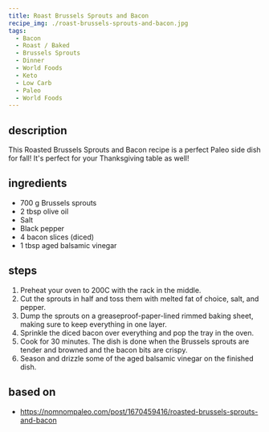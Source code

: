 ```yaml
---
title: Roast Brussels Sprouts and Bacon
recipe_img: ./roast-brussels-sprouts-and-bacon.jpg
tags:
  - Bacon
  - Roast / Baked
  - Brussels Sprouts
  - Dinner
  - World Foods
  - Keto
  - Low Carb
  - Paleo
  - World Foods
---
```


## description

This Roasted Brussels Sprouts and Bacon recipe is a perfect Paleo side dish for fall! It's perfect for your Thanksgiving table as well!

## ingredients

- 700 g Brussels sprouts
- 2 tbsp olive oil
- Salt
- Black pepper
- 4 bacon slices (diced)
- 1 tbsp aged balsamic vinegar

## steps

1. Preheat your oven to 200C with the rack in the middle.
2. Cut the sprouts in half and toss them with melted fat of choice, salt, and pepper.
3. Dump the sprouts on a greaseproof-paper-lined rimmed baking sheet, making sure to keep everything in one layer.
4. Sprinkle the diced bacon over everything and pop the tray in the oven.
5. Cook for 30 minutes. The dish is done when the Brussels sprouts are tender and browned and the bacon bits are crispy.
6. Season and drizzle some of the aged balsamic vinegar on the finished dish.

## based on

- https://nomnompaleo.com/post/1670459416/roasted-brussels-sprouts-and-bacon
